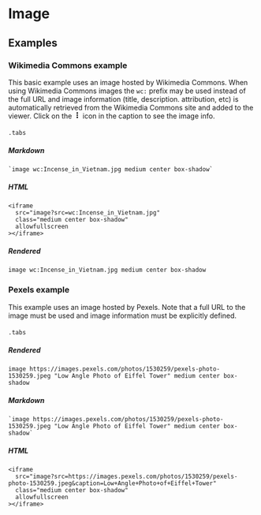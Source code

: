 # Image

## Examples

### Wikimedia Commons example

This basic example uses an image hosted by Wikimedia Commons.  When using Wikimedia Commons images the `wc:` prefix may be used instead of the full URL and image information (title, description. attribution, etc) is automatically retrieved from the Wikimedia Commons site and added to the viewer.  Click on the <svg xmlns="http://www.w3.org/2000/svg" viewBox="0 0 128 512" height="1em" width="1em"><path d="M64 360a56 56 0 1 0 0 112 56 56 0 1 0 0-112zm0-160a56 56 0 1 0 0 112 56 56 0 1 0 0-112zM120 96A56 56 0 1 0 8 96a56 56 0 1 0 112 0z"/></svg> icon in the caption to see the image info.

####
`.tabs`

##### Markdown

```markup
`image wc:Incense_in_Vietnam.jpg medium center box-shadow`
```

##### HTML

```markup
<iframe
  src="image?src=wc:Incense_in_Vietnam.jpg"
  class="medium center box-shadow"
  allowfullscreen
></iframe>
```

##### Rendered

`image wc:Incense_in_Vietnam.jpg medium center box-shadow`

### Pexels example

This example uses an image hosted by Pexels.  Note that a full URL to the image must be used and image information must be explicitly defined.

####
`.tabs`

##### Rendered

`image https://images.pexels.com/photos/1530259/pexels-photo-1530259.jpeg "Low Angle Photo of Eiffel Tower" medium center box-shadow`

##### Markdown

```markup
`image https://images.pexels.com/photos/1530259/pexels-photo-1530259.jpeg "Low Angle Photo of Eiffel Tower" medium center box-shadow`
```

##### HTML

```markup
<iframe
  src="image?src=https://images.pexels.com/photos/1530259/pexels-photo-1530259.jpeg&caption=Low+Angle+Photo+of+Eiffel+Tower"
  class="medium center box-shadow"
  allowfullscreen
></iframe>
```

